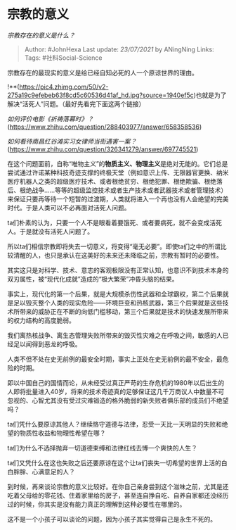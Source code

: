 # 宗教的意义
*宗教存在的意义是什么？*

> Author: #JohnHexa
Last update: *23/07/2021* by ANingNing
Links:
Tags:  #社科Social-Science



宗教存在的最现实的意义是给已经自知必死的人一个原谅世界的理由。

!**(https://pic4.zhimg.com/50/v2-275a19c9efebeb63f8cd5c60536d41af_hd.jpg?source=1940ef5c)也就是为了解决“活死人”问题。（最好先看完下面这两个链接）

*如何评价电影《祈祷落幕时》？*(https://www.zhihu.com/question/288403977/answer/658358536)

*如何看待南昌红谷滩实习女律师当街遇害一案？*(https://www.zhihu.com/question/326341279/answer/697745521)

在这个问题面前，自称“唯物主义”的**物质主义、物理主义**是绝对无能的。它们总是尝试通过许诺某种科技奇迹支撑的终极天堂（例如意识上传、无限器官更换、纳米医疗机器人之类的超级医疗技术、或者根绝贫穷、根绝犯罪、根绝欺骗、根绝落后、根绝战争……等等的超级监控技术或者生产技术或者武器技术或者管理技术）来保证只要再等待一个短暂的过渡期，人类就将进入一个再也没有人会绝望的完美时代。于是人类可以不必再面对活死人问题。

ta们朴素的认为，只要一个人不是眼看着要饿死、或者要病死，就不会变成活死人。于是就没有活死人问题了。

所以ta们相信宗教即将失去一切意义，将变得“毫无必要”。即使ta们之中的所谓比较清醒的人，也只是承认在这美好的未来还未降临之前，宗教有暂时的必要性。

其实这只是对科学、技术、意志的客观极限没有正常认知，也意识不到技术本身的双刃属性，被“现代化成就”造成的“极大繁荣”冲昏头脑的结果。

事实上，现代化的第一个后果，就是大规模杀伤性武器和全球霸权，第二个后果就是足以毁灭整个人类的现实危险——环境巨变和热核武器，第三个后果就是这些技术所带来的威胁正在不断的向低门槛移动，第三个后果就是技术的快速发展所带来的权力结构的高度脆弱。

我们离热核战争、离生态管理失败所带来的毁灭性灾难之在呼吸之间，敏感的人已经足以闻得到恶龙的呼吸。

人类不但不处在史无前例的最安全时期，事实上正处在史无前例的最不安全，最危险的时期。

即以中国自己的国情而论，从未经受过真正严苛的生存危机的1980年以后出生的人即将批量进入40岁，将来的技术奇迹真的足够保证这几千万商议人中数量不可忽视的、心智尤其没有受过灾难锻造的格外脆弱的新失败者俱乐部的成员们不绝望吗？

ta们凭什么要原谅其他人？继续恪守道德与法律，忍受一天比一天明显的失败和绝望的物质性收益和物理性希望在哪？

ta们为什么不选择抛弃一切道德束缚和法律红线去博一个爽快的人生？

ta们又凭什么在这也失败之后还要原谅在这个让ta们丧失一切希望的世界上活的白白胖胖、心满意足的人？

到时候，再来谈论宗教的意义比较好。在你自己亲身尝到这个滋味之前，尤其是还吃着父母给的零花钱、住着家里给的房子，甚至连自挣自吃、自养自家都还没经历过的时候，你其实是没有能力真正的理解到这种必要性在哪里的。

这不是一个小孩子可以谈论的问题，因为小孩子其实觉得自己是永生不死的。




